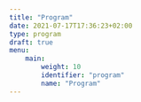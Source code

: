 ```yaml
---
title: "Program"
date: 2021-07-17T17:36:23+02:00
type: program
draft: true
menu:
    main:
        weight: 10
        identifier: "program"
        name: "Program"
---
```

